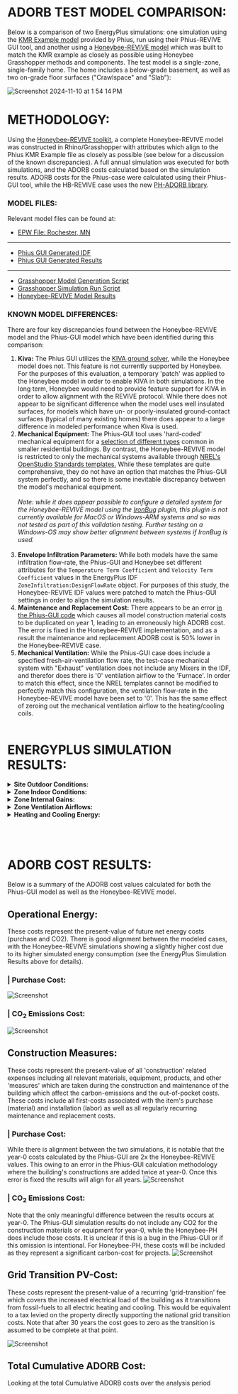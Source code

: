 # ADORB TEST MODEL COMPARISON:

Below is a comparison of two EnergyPlus simulations: one simulation using the [KMR Example model](https://github.com/Phius-ResearchComittee/REVIVE/releases/tag/v24.2.0) provided by Phius, run using their Phius-REVIVE GUI tool, and another using a [Honeybee-REVIVE model](https://github.com/PH-Tools/honeybee_REVIVE_grasshopper/blob/main/tests/phius_rv2024_model.hbjson) which was built to match the KMR example as closely as possible using Honeybee Grasshopper methods and components. The test model is a single-zone, single-family home. The home includes a below-grade basement, as well as two on-grade floor surfaces ("Crawlspace" and "Slab"):

![Screenshot 2024-11-10 at 1 54 14 PM](https://github.com/user-attachments/assets/16ee8959-04b4-4815-8975-660c6f56d87b)

# METHODOLOGY:
Using the [Honeybee-REVIVE toolkit](https://github.com/PH-Tools/honeybee_REVIVE_grasshopper/tree/main), a complete Honeybee-REVIVE model was constructed in Rhino/Grasshopper with attributes which align to the Phius KMR Example file as closely as possible (see below for a discussion of the known discrepancies). A full annual simulation was executed for both simulations, and the ADORB costs calculated based on the simulation results. ADORB costs for the Phius-case were calculated using their Phius-GUI tool, while the HB-REVIVE case uses the new [PH-ADORB library](https://github.com/PH-Tools/PH_ADORB).

### MODEL FILES:
Relevant model files can be found at:
- [EPW File: Rochester, MN](https://github.com/PH-Tools/honeybee_REVIVE_grasshopper/tree/main/tests/_source_weather/USA_MN_Rochester.Intl.AP.726440_TMY3)
- - -
- [Phius GUI Generated IDF](https://github.com/PH-Tools/honeybee_REVIVE_grasshopper/tree/main/tests/adorb/phius_gui)
- [Phius GUI Generated Results](https://github.com/PH-Tools/honeybee_REVIVE_grasshopper/tree/main/tests/adorb/phius_gui/results)
- - - 
- [Grasshopper Model Generation Script](https://github.com/PH-Tools/honeybee_REVIVE_grasshopper/blob/main/tests/phius_rv2024_model.gh)
- [Grasshopper Simulation Run Script](https://github.com/PH-Tools/honeybee_REVIVE_grasshopper/blob/main/tests/phius_rv2024_simulate_ADORB.gh)
- [Honeybee-REVIVE Model Results](https://github.com/PH-Tools/honeybee_REVIVE_grasshopper/blob/main/tests/adorb/hbrv/hb_revive_ADORB_results)


### KNOWN MODEL DIFFERENCES:
There are four key discrepancies found between the Honeybee-REVIVE model and the Phius-GUI model which have been identified during this comparison:
1. **Kiva:** The Phius GUI utilizes the [KIVA ground solver](https://kiva.readthedocs.io/en/stable/), while the Honeybee model does not. This feature is not currently supported by Honeybee. For the purposes of this evaluation, a temporary 'patch' was applied to the Honeybee model in order to enable KIVA in both simulations. In the long term, Honeybee would need to provide feature support for KIVA in order to allow alignment with the REVIVE protocol. While there does not appear to be significant difference when the model uses well insulated surfaces, for models which have un- or poorly-insulated ground-contact surfaces (typical of many existing homes) there does appear to a large difference in modeled performance when Kiva is used.
1. **Mechanical Equipment:** The Phius-GUI tool uses 'hard-coded' mechanical equipment for a [selection of different types](https://github.com/Phius-ResearchComittee/REVIVE/blob/5ddd9cc7f55639071ac35f9b1701c286b68b1ca6/REVIVE2024/hvac.py#L106) common in smaller residential buildings. By contrast, the Honeybee-REVIVE model is restricted to only the mechanical systems available through [NREL's OpenStudio Standards templates.](https://github.com/NREL/openstudio-standards) While these templates are quite comprehensive, they do not have an option that matches the Phius-GUI system perfectly, and so there is some inevitable discrepancy between the model's mechanical equipment. </br></br>
*Note: while it does appear possible to configure a detailed system for the Honeybee-REVIVE model using the [IronBug](https://github.com/MingboPeng/Ironbug) plugin, this plugin is not currently available for MacOS or Windows-ARM systems and so was not tested as part of this validation testing. Further testing on a Windows-OS may show better alignment between systems if IronBug is used.*</br></br>
1. **Envelope Infiltration Parameters:** While both models have the same infiltration flow-rate, the Phius-GUI and Honeybee set different attributes for the `Temperature Term Coefficient` and `Velocity Term Coefficient` values in the EnergyPlus IDF `ZoneInfiltration:DesignFlowRate` object. For purposes of this study, the Honeybee-REVIVE IDF values were patched to match the Phius-GUI settings in order to align the simulation results. 
1. **Maintenance and Replacement Cost:** There appears to be an error [in the Phius-GUI code](https://github.com/Phius-ResearchComittee/REVIVE/blob/5ddd9cc7f55639071ac35f9b1701c286b68b1ca6/REVIVE2024/simulate.py#L1067) which causes all model construction material costs to be duplicated on year 1, leading to an erroneously high ADORB cost. The error is fixed in the Honeybee-REVIVE implementation, and as a result the maintenance and replacement ADORB cost is 50% lower in the Honeybee-REVIVE case.
1. **Mechanical Ventilation:** While the Phius-GUI case does include a specified fresh-air-ventilation flow rate, the test-case mechanical system with "Exhaust" ventilation does not include any Mixers in the IDF, and therefor does there is '0' ventilation airflow to the 'Furnace'. In order to match this effect, since the NREL templates cannot be modified to perfectly match this configuration, the ventilation flow-rate in the Honeybee-REVIVE model have been set to '0'. This has the same effect of zeroing out the mechanical ventilation airflow to the heating/cooling coils.
</br></br>


# ENERGYPLUS SIMULATION RESULTS:

<details>
<summary><strong>Site Outdoor Conditions:</strong></summary>

As shown, the outdoor boundary conditions for both simulations are identical. Both simulation runs use EPW data from [Rochester, MN.](https://github.com/PH-Tools/honeybee_REVIVE_grasshopper/tree/main/tests/_source_weather/USA_MN_Rochester.Intl.AP.726440_TMY3)

![Screenshot](./energy_plus/png/site_outdoor_air_drybulb_temperature.png)
![Screenshot](./energy_plus/png/site_outdoor_air_relative_humidity.png)
![Screenshot](./energy_plus/png/site_outdoor_air_wetbulb_temperature.png)

</details>

<details>
<summary><strong>Zone Indoor Conditions:</strong></summary>

The simulated interior air conditions of both simulations show good alignment across both summer and winter. As a result of differences in the mechanical system components, the Phius-GUI model does show slightly warmer interior temperatures, and as a result also slightly less humid conditions through the year. It is not clear where this difference derives from, but it is small enough that we do not feel it affects the final results in a significant way. This may be area for further testing and analysis to determine what is causing this difference. 

![Screenshot](./energy_plus/png/zone_mean_air_temperature.png)
![Screenshot](./energy_plus/png/zone_air_relative_humidity.png)

</details>

<details>
<summary><strong>Zone Internal Gains:</strong></summary>

Lighting, Occupancy, and Appliances follow the same pattern in both the Phius-GUI and Honeybee-REVIVE models. One notable difference is that Honeybee-REVIVE models all of the appliances as 'OtherEquipment', rather than "ElectricEquipment" which makes direct comparison challenging.

![Screenshot](./energy_plus/png/zone_lights_electricity_energy.png)
![Screenshot](./energy_plus/png/zone_people_total_heating_energy.png)
![Screenshot](./energy_plus/png/zone_electric_equipment_electricity_energy.png)

</details>

<details>
<summary><strong>Zone Ventilation Airflows:</strong></summary>

Airflows for Mechanical, Infiltration, and Windows are aligned across both models. Note that the Phius test case uses a 'Exhaust' only ventilation configuration and therefor the Mechanical Ventilation is zero'd out. 

![Screenshot](./energy_plus/png/zone_mechanical_ventilation_standard_density_volume_flow_rate.png)
![Screenshot](./energy_plus/png/zone_infiltration_standard_density_volume_flow_rate.png)
![Screenshot](./energy_plus/png/zone_ventilation_standard_density_volume_flow_rate.png)

</details>

<details>
<summary><strong>Heating and Cooling Energy:</strong></summary>

As shown, the models show good alignment for heating and cooling energy consumption during both summer and winter. As noted above, the Honeybee-REVIVE model does appear to have slightly higher summertime temperatures, slightly lower cooling energy consumption, and slightly higher heating energy consumption. This may be the result of a sensor or thermostat configuration and may be a place for further refinement and study. However, the difference appears to be minor and does not significantly affect the final ADORB calculation results. 

![Screenshot](./energy_plus/png/heating_coil_natural_gas_energy.png)
![Screenshot](./energy_plus/png/cooling_coil_electricity_energy.png)


</details>

</br></br>

# ADORB COST RESULTS:
Below is a summary of the ADORB cost values calculated for both the Phius-GUI model as well as the Honeybee-REVIVE model. 


## Operational Energy:
These costs represent the present-value of future net energy costs (purchase and CO2). There is good alignment between the modeled cases, with the Honeybee-REVIVE simulations showing a slightly higher cost due to its higher simulated energy consumption (see the EnergyPlus Simulation Results above for details).

### | Purchase Cost:
![Screenshot](./adorb_cost/png/energy_purchase_cost.png)

### | CO<sub>2</sub> Emissions Cost:
![Screenshot](./adorb_cost/png/energy_CO2_cost.png)




## Construction Measures:
These costs represent the present-value of all 'construction' related expenses including all relevant materials, equipment, products, and other 'measures' which are taken during the construction and maintenance of the building which affect the carbon-emissions and the out-of-pocket costs. These costs include all first-costs associated with the item's purchase (material) and installation (labor) as well as all regularly recurring maintenance and replacement costs.

### | Purchase Cost:
While there is alignment between the two simulations, it is notable that the year-0 costs calculated by the Phius-GUI are 2x the Honeybee-REVIVE values. This owing to an error in the Phius-GUI calculation methodology where the building's constructions are added twice at year-0. Once this error is fixed the results will align for all years.
![Screenshot](./adorb_cost/png/construction_purchase_cost.png)

### | CO<sub>2</sub> Emissions Cost:
Note that the only meaningful difference between the results occurs at year-0. The Phius-GUI simulation results do not include any CO2 for the construction materials or equipment for year-0, while the Honeybee-PH does include those costs. It is unclear if this is a bug in the Phius-GUI or if this omission is intentional. For Honeybee-PH, these costs will be included as they represent a significant carbon-cost for projects.
![Screenshot](./adorb_cost/png/construction_CO2_cost.png)



## Grid Transition PV-Cost:
These costs represent the present-value of a recurring 'grid-transition' fee which covers the increased electrical load of the building as it transitions from fossil-fuels to all electric heating and cooling. This would be equivalent to a tax levied on the property directly supporting the national grid transition costs. Note that after 30 years the cost goes to zero as the transition is assumed to be complete at that point.



![Screenshot](./adorb_cost/png/grid_transition_cost.png)


## Total Cumulative ADORB Cost:
Looking at the total Cumulative ADORB costs over the analysis period

